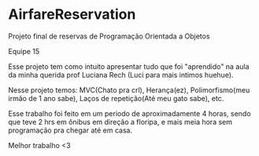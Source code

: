 # AirfareReservation
Projeto final de reservas de Programação Orientada a Objetos

Equipe 15

Esse projeto tem como intuito apresentar tudo que foi "aprendido" na aula da minha querida prof Luciana Rech (Luci para mais intimos huehue).

Nesse projeto temos: MVC(Chato pra crl), Herança(ez), Polimorfismo(meu irmão de 1 ano sabe), Laços de repetição(Até meu gato sabe), etc.

Esse trabalho foi feito em um periodo de aproximadamente 4 horas, sendo que teve 2 hrs em ônibus em direção a floripa, e mais meia hora sem programação pra chegar até em casa.

Melhor trabalho <3
